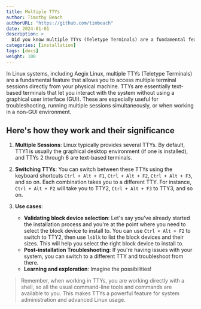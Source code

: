 ```yaml
---
title: Multiple TTYs
author: Timothy Beach
authorURL: "https://github.com/timbeach"
date: 2024-01-01
description: >
  Did you know multiple TTYs (Teletype Terminals) are a fundamental feature in GNU/Linux systems including Aegix Linux?
categories: [installation]
tags: [docs]
weight: 100
---
```


In Linux systems, including Aegix Linux, multiple TTYs (Teletype Terminals) are a fundamental feature that allows you to access multiple terminal sessions directly from your physical machine. TTYs are essentially text-based terminals that let you interact with the system without using a graphical user interface (GUI). These are especially useful for troubleshooting, running multiple sessions simultaneously, or when working in a non-GUI environment.

## Here's how they work and their significance

1. **Multiple Sessions**: Linux typically provides several TTYs. By default, TTY1 is usually the graphical desktop environment (if one is installed), and TTYs 2 through 6 are text-based terminals.

2. **Switching TTYs**: You can switch between these TTYs using the keyboard shortcuts `Ctrl + Alt + F1`, `Ctrl + Alt + F2`, `Ctrl + Alt + F3`, and so on. Each combination takes you to a different TTY. For instance, `Ctrl + Alt + F2` will take you to TTY2, `Ctrl + Alt + F3` to TTY3, and so on.

3. **Use cases**:
    - **Validating block device selection**: Let's say you've already started the installation process and you're at the point where you need to select the block device to install to. You can use `Ctrl + Alt + F2` to switch to TTY2, then use `lsblk` to list the block devices and their sizes. This will help you select the right block device to install to. 
    - **Post-installation Troubleshooting**: If you're having issues with your system, you can switch to a different TTY and troubleshoot from there.
    - **Learning and exploration**: Imagine the possibilities! 

> Remember, when working in TTYs, you are working directly with a shell, so all the usual command-line tools and commands are available to you. This makes TTYs a powerful feature for system administration and advanced Linux usage.
